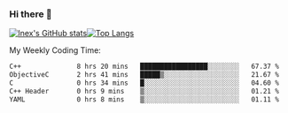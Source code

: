 ### Hi there 👋
[![lnex's GitHub stats](https://github-readme-stats.vercel.app/api?username=lnexenl&count_private=true&show_icons=true)](https://github.com/anuraghazra/github-readme-stats)[![Top Langs](https://github-readme-stats.vercel.app/api/top-langs/?username=lnexenl&layout=compact&langs_count=8&exclude_repo=32-bit-MIPS-CPU)](https://github.com/anuraghazra/github-readme-stats)

My Weekly Coding Time:
<!--START_SECTION:waka-->

```txt
C++              8 hrs 20 mins   █████████████████░░░░░░░░   67.37 %
ObjectiveC       2 hrs 41 mins   █████▒░░░░░░░░░░░░░░░░░░░   21.67 %
C                0 hrs 34 mins   █░░░░░░░░░░░░░░░░░░░░░░░░   04.60 %
C++ Header       0 hrs 9 mins    ▒░░░░░░░░░░░░░░░░░░░░░░░░   01.21 %
YAML             0 hrs 8 mins    ▒░░░░░░░░░░░░░░░░░░░░░░░░   01.11 %
```

<!--END_SECTION:waka-->
